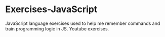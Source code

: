 # Exercises-JavaScript
JavaScript language exercises used to help me remember commands and train programming logic in JS. Youtube exercises.
